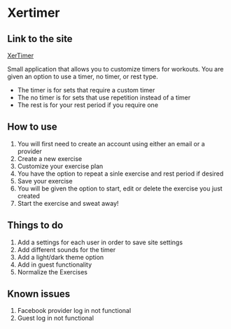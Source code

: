 # Xertimer

## Link to the site

[XerTimer](https://xertimer.web.app/)

Small application that allows you to customize timers for workouts. You are given an option to use a timer, no timer, or rest type.

- The timer is for sets that require a custom timer
- The no timer is for sets that use repetition instead of a timer
- The rest is for your rest period if you require one

## How to use

1. You will first need to create an account using either an email or a provider
2. Create a new exercise
3. Customize your exercise plan
4. You have the option to repeat a sinle exercise and rest period if desired
5. Save your exercise
6. You will be given the option to start, edit or delete the exercise you just created
7. Start the exercise and sweat away!

## Things to do

1. Add a settings for each user in order to save site settings
2. Add different sounds for the timer
3. Add a light/dark theme option
4. Add in guest functionality
5. Normalize the Exercises

## Known issues

1. Facebook provider log in not functional
2. Guest log in not functional
